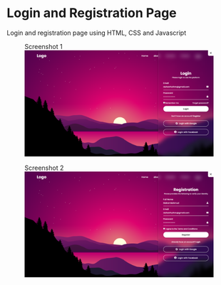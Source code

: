 # Login and Registration Page
 Login and registration page using HTML, CSS and Javascript
 
<figure>
  <figcaption>Screenshot 1</figcaption>
  <img src="images/Screenshot_1.png" alt="Screenshot 1" width="700">
</figure>

<figure>
  <figcaption>Screenshot 2</figcaption>
  <img src="images/Screenshot_2.png" alt="Screenshot 2" width="700">
</figure>
